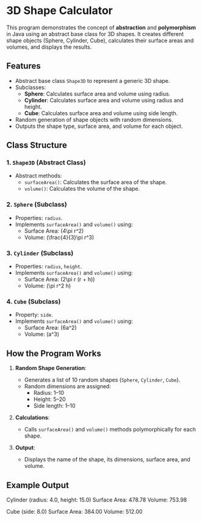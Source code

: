 # 3D Shape Calculator

This program demonstrates the concept of **abstraction** and **polymorphism** in Java using an abstract base class for 3D shapes. It creates different shape objects (Sphere, Cylinder, Cube), calculates their surface areas and volumes, and displays the results.


## Features

- Abstract base class `Shape3D` to represent a generic 3D shape.
- Subclasses:
  - **Sphere**: Calculates surface area and volume using radius.
  - **Cylinder**: Calculates surface area and volume using radius and height.
  - **Cube**: Calculates surface area and volume using side length.
- Random generation of shape objects with random dimensions.
- Outputs the shape type, surface area, and volume for each object.


## Class Structure

### 1. `Shape3D` (Abstract Class)
- Abstract methods:
  - `surfaceArea()`: Calculates the surface area of the shape.
  - `volume()`: Calculates the volume of the shape.

### 2. `Sphere` (Subclass)
- Properties: `radius`.
- Implements `surfaceArea()` and `volume()` using:
  - Surface Area: \(4\pi r^2\)
  - Volume: \(\frac{4}{3}\pi r^3\)

### 3. `Cylinder` (Subclass)
- Properties: `radius`, `height`.
- Implements `surfaceArea()` and `volume()` using:
  - Surface Area: \(2\pi r (r + h)\)
  - Volume: \(\pi r^2 h\)

### 4. `Cube` (Subclass)
- Property: `side`.
- Implements `surfaceArea()` and `volume()` using:
  - Surface Area: \(6a^2\)
  - Volume: \(a^3\)

## How the Program Works

1. **Random Shape Generation**:
   - Generates a list of 10 random shapes (`Sphere`, `Cylinder`, `Cube`).
   - Random dimensions are assigned:
     - Radius: 1–10
     - Height: 5–20
     - Side length: 1–10

2. **Calculations**:
   - Calls `surfaceArea()` and `volume()` methods polymorphically for each shape.

3. **Output**:
   - Displays the name of the shape, its dimensions, surface area, and volume.


## Example Output


Cylinder (radius: 4.0, height: 15.0)
Surface Area: 478.78
Volume: 753.98

Cube (side: 8.0)
Surface Area: 384.00
Volume: 512.00
